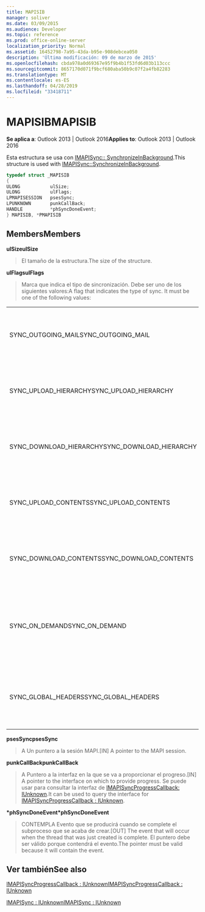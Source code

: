 ```yaml
---
title: MAPISIB
manager: soliver
ms.date: 03/09/2015
ms.audience: Developer
ms.topic: reference
ms.prod: office-online-server
localization_priority: Normal
ms.assetid: 16452798-7a95-43da-b95e-908debcea050
description: 'Última modificación: 09 de marzo de 2015'
ms.openlocfilehash: cbda978a0d69367e95f9b4b1f53fd6d03b113ccc
ms.sourcegitcommit: 8657170d071f9bcf680aba50b9c07f2a4fb82283
ms.translationtype: MT
ms.contentlocale: es-ES
ms.lasthandoff: 04/28/2019
ms.locfileid: "33418711"
---
```

# <a name="mapisib"></a><span data-ttu-id="4f9a1-103">MAPISIB</span><span class="sxs-lookup"><span data-stu-id="4f9a1-103">MAPISIB</span></span>

  
  
<span data-ttu-id="4f9a1-104">**Se aplica a**: Outlook 2013 | Outlook 2016</span><span class="sxs-lookup"><span data-stu-id="4f9a1-104">**Applies to**: Outlook 2013 | Outlook 2016</span></span> 
  
<span data-ttu-id="4f9a1-105">Esta estructura se usa con [IMAPISync:: SynchronizeInBackground](imapisyncsynchronizeinbackground.md).</span><span class="sxs-lookup"><span data-stu-id="4f9a1-105">This structure is used with [IMAPISync::SynchronizeInBackground](imapisyncsynchronizeinbackground.md).</span></span>
  
```cpp
typedef struct _MAPISIB
{
ULONG           ulSize;                
ULONG           ulFlags;
LPMAPISESSION   psesSync;
LPUNKNOWN       punkCallBack;
HANDLE          *phSyncDoneEvent;    
} MAPISIB, *PMAPISIB
```

## <a name="members"></a><span data-ttu-id="4f9a1-106">Members</span><span class="sxs-lookup"><span data-stu-id="4f9a1-106">Members</span></span>

 <span data-ttu-id="4f9a1-107">**ulSize**</span><span class="sxs-lookup"><span data-stu-id="4f9a1-107">**ulSize**</span></span>
  
> <span data-ttu-id="4f9a1-108">El tamaño de la estructura.</span><span class="sxs-lookup"><span data-stu-id="4f9a1-108">The size of the structure.</span></span>
    
 <span data-ttu-id="4f9a1-109">**ulFlags**</span><span class="sxs-lookup"><span data-stu-id="4f9a1-109">**ulFlags**</span></span>
  
> <span data-ttu-id="4f9a1-110">Marca que indica el tipo de sincronización. Debe ser uno de los siguientes valores:</span><span class="sxs-lookup"><span data-stu-id="4f9a1-110">A flag that indicates the type of sync. It must be one of the following values:</span></span>
    
||||
|:-----|:-----|:-----|
|<span data-ttu-id="4f9a1-111">SYNC_OUTGOING_MAIL</span><span class="sxs-lookup"><span data-stu-id="4f9a1-111">SYNC_OUTGOING_MAIL</span></span>  <br/> |<span data-ttu-id="4f9a1-112">0x00000200</span><span class="sxs-lookup"><span data-stu-id="4f9a1-112">0x00000200</span></span>  <br/> |<span data-ttu-id="4f9a1-113">Enviar el mensaje al servidor (no actualmente en uso).</span><span class="sxs-lookup"><span data-stu-id="4f9a1-113">Send the message to the server (not currently in use).</span></span>  <br/> |
|<span data-ttu-id="4f9a1-114">SYNC_UPLOAD_HIERARCHY</span><span class="sxs-lookup"><span data-stu-id="4f9a1-114">SYNC_UPLOAD_HIERARCHY</span></span>  <br/> |<span data-ttu-id="4f9a1-115">0x00000001</span><span class="sxs-lookup"><span data-stu-id="4f9a1-115">0x00000001</span></span>  <br/> |<span data-ttu-id="4f9a1-116">Inserta los cambios en la jerarquía del servidor.</span><span class="sxs-lookup"><span data-stu-id="4f9a1-116">Push hierarchy changes to the server.</span></span>  <br/> |
|<span data-ttu-id="4f9a1-117">SYNC_DOWNLOAD_HIERARCHY</span><span class="sxs-lookup"><span data-stu-id="4f9a1-117">SYNC_DOWNLOAD_HIERARCHY</span></span>  <br/> |<span data-ttu-id="4f9a1-118">0x00000002</span><span class="sxs-lookup"><span data-stu-id="4f9a1-118">0x00000002</span></span>  <br/> |<span data-ttu-id="4f9a1-119">Extraer los cambios en la jerarquía del servidor.</span><span class="sxs-lookup"><span data-stu-id="4f9a1-119">Pull hierarchy changes from server.</span></span>  <br/> |
|<span data-ttu-id="4f9a1-120">SYNC_UPLOAD_CONTENTS</span><span class="sxs-lookup"><span data-stu-id="4f9a1-120">SYNC_UPLOAD_CONTENTS</span></span>  <br/> |<span data-ttu-id="4f9a1-121">0x00000040</span><span class="sxs-lookup"><span data-stu-id="4f9a1-121">0x00000040</span></span>  <br/> |<span data-ttu-id="4f9a1-122">Insertar los cambios de mensajes en el servidor.</span><span class="sxs-lookup"><span data-stu-id="4f9a1-122">Push message changes to server.</span></span>  <br/> |
|<span data-ttu-id="4f9a1-123">SYNC_DOWNLOAD_CONTENTS</span><span class="sxs-lookup"><span data-stu-id="4f9a1-123">SYNC_DOWNLOAD_CONTENTS</span></span>  <br/> |<span data-ttu-id="4f9a1-124">0x00000080</span><span class="sxs-lookup"><span data-stu-id="4f9a1-124">0x00000080</span></span>  <br/> |<span data-ttu-id="4f9a1-125">Extraer los cambios de mensajes del servidor.</span><span class="sxs-lookup"><span data-stu-id="4f9a1-125">Pull message changes from server.</span></span>  <br/> |
|<span data-ttu-id="4f9a1-126">SYNC_ON_DEMAND</span><span class="sxs-lookup"><span data-stu-id="4f9a1-126">SYNC_ON_DEMAND</span></span>  <br/> |<span data-ttu-id="4f9a1-127">0x20000000</span><span class="sxs-lookup"><span data-stu-id="4f9a1-127">0x20000000</span></span>  <br/> |<span data-ttu-id="4f9a1-128">La sincronización ha sido iniciada por el usuario y debe tener una prioridad más alta.</span><span class="sxs-lookup"><span data-stu-id="4f9a1-128">The sync was initiated by the user and should be a higher priority.</span></span>  <br/> |
|<span data-ttu-id="4f9a1-129">SYNC_GLOBAL_HEADERS</span><span class="sxs-lookup"><span data-stu-id="4f9a1-129">SYNC_GLOBAL_HEADERS</span></span>  <br/> |<span data-ttu-id="4f9a1-130">0x02000000</span><span class="sxs-lookup"><span data-stu-id="4f9a1-130">0x02000000</span></span>  <br/> |<span data-ttu-id="4f9a1-131">Solo debe sincronizar los encabezados y no los cuerpos completos.</span><span class="sxs-lookup"><span data-stu-id="4f9a1-131">Should only sync headers and not full bodies.</span></span>  <br/> |
   
 <span data-ttu-id="4f9a1-132">**psesSync**</span><span class="sxs-lookup"><span data-stu-id="4f9a1-132">**psesSync**</span></span>
  
> <span data-ttu-id="4f9a1-133">A Un puntero a la sesión MAPI.</span><span class="sxs-lookup"><span data-stu-id="4f9a1-133">[IN] A pointer to the MAPI session.</span></span>
    
 <span data-ttu-id="4f9a1-134">**punkCallBack**</span><span class="sxs-lookup"><span data-stu-id="4f9a1-134">**punkCallBack**</span></span>
  
> <span data-ttu-id="4f9a1-135">A Puntero a la interfaz en la que se va a proporcionar el progreso.</span><span class="sxs-lookup"><span data-stu-id="4f9a1-135">[IN] A pointer to the interface on which to provide progress.</span></span> <span data-ttu-id="4f9a1-136">Se puede usar para consultar la interfaz de [IMAPISyncProgressCallback: IUnknown](imapisyncprogresscallbackiunknown.md).</span><span class="sxs-lookup"><span data-stu-id="4f9a1-136">It can be used to query the interface for [IMAPISyncProgressCallback : IUnknown](imapisyncprogresscallbackiunknown.md).</span></span>
    
 <span data-ttu-id="4f9a1-137">**\*phSyncDoneEvent**</span><span class="sxs-lookup"><span data-stu-id="4f9a1-137">**\*phSyncDoneEvent**</span></span>
  
> <span data-ttu-id="4f9a1-138">CONTEMPLA Evento que se producirá cuando se complete el subproceso que se acaba de crear.</span><span class="sxs-lookup"><span data-stu-id="4f9a1-138">[OUT] The event that will occur when the thread that was just created is complete.</span></span> <span data-ttu-id="4f9a1-139">El puntero debe ser válido porque contendrá el evento.</span><span class="sxs-lookup"><span data-stu-id="4f9a1-139">The pointer must be valid because it will contain the event.</span></span>
    
## <a name="see-also"></a><span data-ttu-id="4f9a1-140">Ver también</span><span class="sxs-lookup"><span data-stu-id="4f9a1-140">See also</span></span>



[<span data-ttu-id="4f9a1-141">IMAPISyncProgressCallback : IUnknown</span><span class="sxs-lookup"><span data-stu-id="4f9a1-141">IMAPISyncProgressCallback : IUnknown</span></span>](imapisyncprogresscallbackiunknown.md)
  
[<span data-ttu-id="4f9a1-142">IMAPISync : IUnknown</span><span class="sxs-lookup"><span data-stu-id="4f9a1-142">IMAPISync : IUnknown</span></span>](imapisynciunknown.md)

